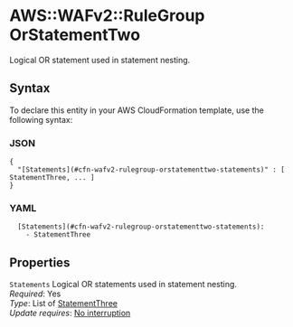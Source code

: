 # AWS::WAFv2::RuleGroup OrStatementTwo<a name="aws-properties-wafv2-rulegroup-orstatementtwo"></a>

Logical OR statement used in statement nesting\.

## Syntax<a name="aws-properties-wafv2-rulegroup-orstatementtwo-syntax"></a>

To declare this entity in your AWS CloudFormation template, use the following syntax:

### JSON<a name="aws-properties-wafv2-rulegroup-orstatementtwo-syntax.json"></a>

```
{
  "[Statements](#cfn-wafv2-rulegroup-orstatementtwo-statements)" : [ StatementThree, ... ]
}
```

### YAML<a name="aws-properties-wafv2-rulegroup-orstatementtwo-syntax.yaml"></a>

```
  [Statements](#cfn-wafv2-rulegroup-orstatementtwo-statements): 
    - StatementThree
```

## Properties<a name="aws-properties-wafv2-rulegroup-orstatementtwo-properties"></a>

`Statements`  <a name="cfn-wafv2-rulegroup-orstatementtwo-statements"></a>
Logical OR statements used in statement nesting\.  
*Required*: Yes  
*Type*: List of [StatementThree](aws-properties-wafv2-rulegroup-statementthree.md)  
*Update requires*: [No interruption](https://docs.aws.amazon.com/AWSCloudFormation/latest/UserGuide/using-cfn-updating-stacks-update-behaviors.html#update-no-interrupt)